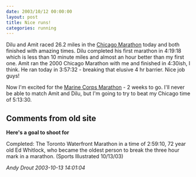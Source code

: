 ```yaml
---
date: 2003/10/12 00:00:00
layout: post
title: Nice runs!
categories: running
---
```


Dilu and Amit raced 26.2 miles in the [Chicago Marathon](http://chicagomarathon.com) today and both finished with amazing times. Dilu completed his first marathon in 4:19:18 which is less than 10 minute miles and almost an hour better than my first one. Amit ran the 2000 Chicago Marathon with me and finished in 4:30ish, I think. He ran today in 3:57:32 - breaking that elusive 4 hr barrier. Nice job guys!

Now I'm excited for the [Marine Corps Marathon](http://marinemarathon.com) - 2 weeks to go. I'll never be able to match Amit and Dilu, but I'm going to try to beat my Chicago time of 5:13:30.

<div id="comment-box">
<h2>Comments from old site</h2>

<div class="one-comment">
<p><b>Here's a goal to shoot for</b></p>
<p>
Completed:  The Toronto Waterfront Marathon in a time of 2:59:10, 72
year old Ed Whitlock, who became the oldest person to break the three
hour mark in a marathon. (Sports Illustrated 10/13/03)
</p>
<address class="signature">
<span class="author">Andy Drout</span>
<span class="date">2003-10-13 14:01:04</span>
</address>
</div>

</div>
